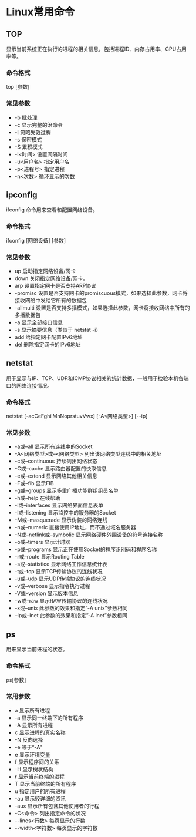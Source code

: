 # Linux常用命令

## TOP

显示当前系统正在执行的进程的相关信息，包括进程ID、内存占用率、CPU占用率等。

### 命令格式

top [参数]

### 常见参数

- -b 批处理
- -c 显示完整的治命令
- -I 忽略失效过程
- -s 保密模式
- -S 累积模式
- -i<时间> 设置间隔时间
- -u<用户名> 指定用户名
- -p<进程号> 指定进程
- -n<次数> 循环显示的次数

## ipconfig

ifconfig 命令用来查看和配置网络设备。

### 命令格式

ifconfig [网络设备] [参数]

### 常见参数

- up 启动指定网络设备/网卡
- down 关闭指定网络设备/网卡。
- arp 设置指定网卡是否支持ARP协议
- -promisc 设置是否支持网卡的promiscuous模式，如果选择此参数，网卡将接收网络中发给它所有的数据包
- -allmulti 设置是否支持多播模式，如果选择此参数，网卡将接收网络中所有的多播数据包
- -a 显示全部接口信息
- -s 显示摘要信息（类似于 netstat -i）
- add 给指定网卡配置IPv6地址
- del 删除指定网卡的IPv6地址

## netstat

用于显示与IP、TCP、UDP和ICMP协议相关的统计数据，一般用于检验本机各端口的网络连接情况。

### 命令格式

netstat [-acCeFghilMnNoprstuvVwx] [-A<网络类型>] [--ip]

### 常见参数

- -a或–all 显示所有连线中的Socket
- -A<网络类型>或–<网络类型> 列出该网络类型连线中的相关地址
- -c或–continuous 持续列出网络状态
- -C或–cache 显示路由器配置的快取信息
- -e或–extend 显示网络其他相关信息
- -F或–fib 显示FIB
- -g或–groups 显示多重广播功能群组组员名单
- -h或–help 在线帮助
- -i或–interfaces 显示网络界面信息表单
- -l或–listening 显示监控中的服务器的Socket
- -M或–masquerade 显示伪装的网络连线
- -n或–numeric 直接使用IP地址，而不通过域名服务器
- -N或–netlink或–symbolic 显示网络硬件外围设备的符号连接名称
- -o或–timers 显示计时器
- -p或–programs 显示正在使用Socket的程序识别码和程序名称
- -r或–route 显示Routing Table
- -s或–statistice 显示网络工作信息统计表
- -t或–tcp 显示TCP传输协议的连线状况
- -u或–udp 显示UDP传输协议的连线状况
- -v或–verbose 显示指令执行过程
- -V或–version 显示版本信息
- -w或–raw 显示RAW传输协议的连线状况
- -x或–unix 此参数的效果和指定”-A unix”参数相同
- –ip或–inet 此参数的效果和指定”-A inet”参数相同

## ps

用来显示当前进程的状态。

### 命令格式

ps[参数]

### 常用参数

- a 显示所有进程
- -a 显示同一终端下的所有程序
- -A 显示所有进程
- c 显示进程的真实名称
- -N 反向选择
- -e 等于“-A”
- e 显示环境变量
- f 显示程序间的关系
- -H 显示树状结构
- r 显示当前终端的进程
- T 显示当前终端的所有程序
- u 指定用户的所有进程
- -au 显示较详细的资讯
- -aux 显示所有包含其他使用者的行程
- -C<命令> 列出指定命令的状况
- --lines<行数> 每页显示的行数
- --width<字符数> 每页显示的字符数

